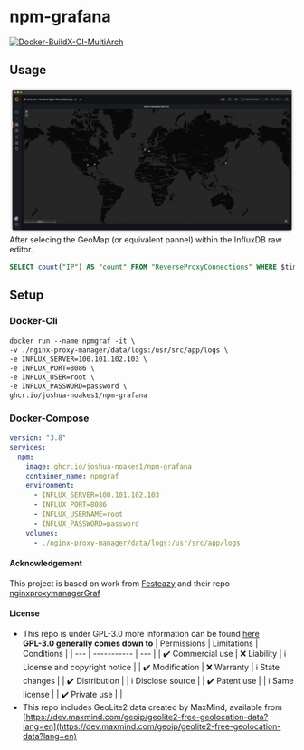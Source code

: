 # npm-grafana
[![Docker-BuildX-CI-MultiArch](https://github.com/Joshua-Noakes1/npm-grafana/actions/workflows/docker.yml/badge.svg?branch=master)](https://github.com/Joshua-Noakes1/npm-grafana/actions/workflows/docker.yml)
## **Usage**

![imageOfMap](https://raw.githubusercontent.com/Joshua-Noakes1/npm-grafana/master/.github/images/brave_V60TBXFTnG.png)  
After selecing the GeoMap (or equivalent pannel) within the InfluxDB raw editor.

```SQL
SELECT count("IP") AS "count" FROM "ReverseProxyConnections" WHERE $timeFilter GROUP BY "IP", "latitude", "longitude", "country", "domain"

```

## **Setup**

### **Docker-Cli**

```shell
docker run --name npmgraf -it \
-v ./nginx-proxy-manager/data/logs:/usr/src/app/logs \
-e INFLUX_SERVER=100.101.102.103 \
-e INFLUX_PORT=8086 \
-e INFLUX_USER=root \
-e INFLUX_PASSWORD=password \
ghcr.io/joshua-noakes1/npm-grafana
```

### **Docker-Compose**

```yaml
version: "3.8"
services:
  npm:
    image: ghcr.io/joshua-noakes1/npm-grafana
    container_name: npmgraf
    environment:
      - INFLUX_SERVER=100.101.102.103
      - INFLUX_PORT=8086
      - INFLUX_USERNAME=root
      - INFLUX_PASSWORD=password
    volumes:
      - ./nginx-proxy-manager/data/logs:/usr/src/app/logs
```

#### **Acknowledgement**

This project is based on work from [Festeazy](https://github.com/Festeazy/nginxproxymanagerGraf) and their repo [nginxproxymanagerGraf](https://github.com/Festeazy/nginxproxymanagerGraf)

#### **License**

- This repo is under GPL-3.0 more information can be found [here](https://github.com/Joshua-Noakes1/npm-grafana/blob/master/LICENSE)  
  **GPL-3.0 generally comes down to**
  | Permissions | Limitations | Conditions |
  | --- | ----------- | --- |
  | ✔️ Commercial use | ❌ Liability | ℹ️ License and copyright notice |
  | ✔️ Modification | ❌ Warranty | ℹ️ State changes |
  | ✔️ Distribution | | ℹ️ Disclose source |
  | ✔️ Patent use | | ℹ️ Same license |
  | ✔️ Private use | |
- This repo includes GeoLite2 data created by MaxMind, available from  
  [https://dev.maxmind.com/geoip/geolite2-free-geolocation-data?lang=en](https://dev.maxmind.com/geoip/geolite2-free-geolocation-data?lang=en)
